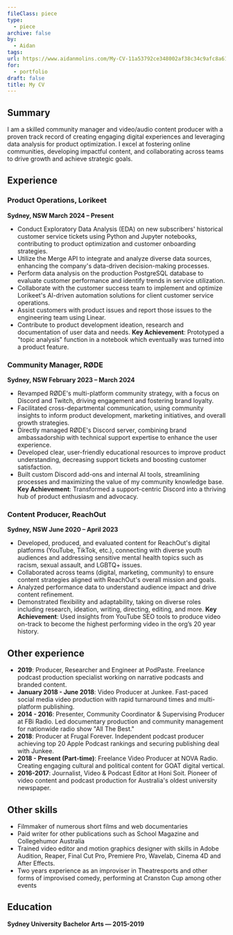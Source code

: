 ```yaml
---
fileClass: piece
type:
  - piece
archive: false
by:
  - Aidan
tags: 
url: https://www.aidanmolins.com/My-CV-11a53792ce348002af38c34c9afc8a61
for:
  - portfolio
draft: false
title: My CV
---
```


## **Summary**
I am a skilled community manager and video/audio content producer with a proven track record of creating engaging digital experiences and leveraging data analysis for product optimization. I excel at fostering online communities, developing impactful content, and collaborating across teams to drive growth and achieve strategic goals.
## **Experience**
### Product Operations, Lorikeet
**Sydney, NSW March 2024 – Present**
- Conduct Exploratory Data Analysis (EDA) on new subscribers' historical customer service tickets using Python and Jupyter notebooks, contributing to product optimization and customer onboarding strategies.
- Utilize the Merge API to integrate and analyze diverse data sources, enhancing the company's data-driven decision-making processes.
- Perform data analysis on the production PostgreSQL database to evaluate customer performance and identify trends in service utilization.
- Collaborate with the customer success team to implement and optimize Lorikeet's AI-driven automation solutions for client customer service operations.
- Assist customers with product issues and report those issues to the engineering team using Linear.
- Contribute to product development ideation, research and documentation of user data and needs.
**Key Achievement**: Prototyped a "topic analysis" function in a notebook which eventually was turned into a product feature.
### Community Manager, RØDE
**Sydney, NSW February 2023 – March 2024**
- Revamped RØDE's multi-platform community strategy, with a focus on Discord and Twitch, driving engagement and fostering brand loyalty.
- Facilitated cross-departmental communication, using community insights to inform product development, marketing initiatives, and overall growth strategies.
- Directly managed RØDE's Discord server, combining brand ambassadorship with technical support expertise to enhance the user experience.
- Developed clear, user-friendly educational resources to improve product understanding, decreasing support tickets and boosting customer satisfaction.
- Built custom Discord add-ons and internal AI tools, streamlining processes and maximizing the value of my community knowledge base.
**Key Achievement**: Transformed a support-centric Discord into a thriving hub of product enthusiasm and advocacy.
### Content Producer, ReachOut
**Sydney, NSW June 2020 – April 2023**
- Developed, produced, and evaluated content for ReachOut's digital platforms (YouTube, TikTok, etc.), connecting with diverse youth audiences and addressing sensitive mental health topics such as racism, sexual assault, and LGBTQ+ issues.
- Collaborated across teams (digital, marketing, community) to ensure content strategies aligned with ReachOut's overall mission and goals.
- Analyzed performance data to understand audience impact and drive content refinement.
- Demonstrated flexibility and adaptability, taking on diverse roles including research, ideation, writing, directing, editing, and more.
**Key Achievement**: Used insights from YouTube SEO tools to produce video on-track to become the highest performing video in the org’s 20 year history.

## Other experience

- **2019**: Producer, Researcher and Engineer at PodPaste. Freelance podcast production specialist working on narrative podcasts and branded content.
- **January 2018 - June 2018**: Video Producer at Junkee. Fast-paced social media video production with rapid turnaround times and multi-platform publishing.
- **2014 - 2016**: Presenter, Community Coordinator & Supervising Producer at FBi Radio. Led documentary production and community management for nationwide radio show "All The Best."
- **2018**: Producer at Frugal Forever. Independent podcast producer achieving top 20 Apple Podcast rankings and securing publishing deal with Junkee.
- **2018 - Present (Part-time)**: Freelance Video Producer at NOVA Radio. Creating engaging cultural and political content for GOAT digital vertical.
- **2016-2017**: Journalist, Video & Podcast Editor at Honi Soit. Pioneer of video content and podcast production for Australia's oldest university newspaper.


## **Other skills**
- Filmmaker of numerous short films and web documentaries
- Paid writer for other publications such as School Magazine and Collegehumor Australia
- Trained video editor and motion graphics designer with skills in Adobe Audition, Reaper, Final Cut Pro, Premiere Pro, Wavelab, Cinema 4D and After Effects.
- Two years experience as an improviser in Theatresports and other forms of improvised comedy, performing at Cranston Cup among other events
## **Education**
**Sydney University**
**Bachelor Arts — 2015-2019**